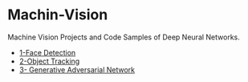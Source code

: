 # Machin-Vision
Machine Vision Projects and Code Samples of Deep Neural Networks.
- [1-Face Detection](http://nbviewer.jupyter.org/github/fastai/numerical-linear-algebra/blob/master/nbs/1.%20Why%20are%20we%20here.ipynb#Matrix-Decompositions)
- [2-Object Tracking](http://nbviewer.jupyter.org/github/fastai/numerical-linear-algebra/blob/master/nbs/1.%20Why%20are%20we%20here.ipynb#Matrix-Decompositions)
- [3- Generative Adversarial Network](https://github.com/Meysam-shirdel/Machin-Vision/tree/main/Generative%20Adversarial%20Network%20(%20GAN%20))
